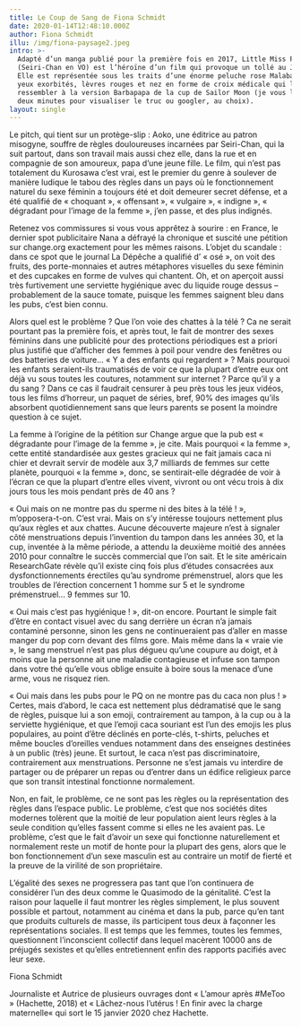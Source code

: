```yaml
---
title: Le Coup de Sang de Fiona Schmidt
date: 2020-01-14T12:48:10.000Z
author: Fiona Schmidt
illu: /img/fiona-paysage2.jpeg
intro: >-
  Adapté d’un manga publié pour la première fois en 2017, Little Miss Period
  (Seiri-Chan en VO) est l’héroïne d’un film qui provoque un tollé au Japon.
  Elle est représentée sous les traits d’une énorme peluche rose Malabar aux
  yeux exorbités, lèvres rouges et nez en forme de croix médicale qui la fait
  ressembler à la version Barbapapa de la cup de Sailor Moon (je vous laisse
  deux minutes pour visualiser le truc ou googler, au choix).
layout: single
---
```

Le pitch, qui tient sur un protège-slip : Aoko, une éditrice au patron misogyne, souffre de règles douloureuses incarnées par Seiri-Chan, qui la suit partout, dans son travail mais aussi chez elle, dans la rue et en compagnie de son amoureux, papa d’une jeune fille. Le film, qui n’est pas totalement du Kurosawa c’est vrai, est le premier du genre à soulever de manière ludique le tabou des règles dans un pays où le fonctionnement naturel du sexe féminin a toujours été et doit demeurer secret défense, et a été qualifié de « choquant », « offensant », « vulgaire », « indigne », « dégradant pour l’image de la femme », j’en passe, et des plus indignés.



Retenez vos commissures si vous vous apprêtez à sourire : en France, le dernier spot publicitaire Nana a défrayé la chronique et suscité une pétition sur change.org exactement pour les mêmes raisons. L’objet du scandale : dans ce spot que le journal La Dépêche a qualifié d’ « osé », on voit des fruits, des porte-monnaies et autres métaphores visuelles du sexe féminin et des cupcakes en forme de vulves qui chantent. Oh, et on aperçoit aussi très furtivement une serviette hygiénique avec du liquide rouge dessus – probablement de la sauce tomate, puisque les femmes saignent bleu dans les pubs, c’est bien connu.



Alors quel est le problème ? Que l’on voie des chattes à la télé ? Ca ne serait pourtant pas la première fois, et après tout, le fait de montrer des sexes féminins dans une publicité pour des protections périodiques est a priori plus justifié que d’afficher des femmes à poil pour vendre des fenêtres ou des batteries de voiture… « Y a des enfants qui regardent » ? Mais pourquoi les enfants seraient-ils traumatisés de voir ce que la plupart d’entre eux ont déjà vu sous toutes les coutures, notamment sur internet ? Parce qu’il y a du sang ? Dans ce cas il faudrait censurer à peu près tous les jeux vidéos, tous les films d’horreur, un paquet de séries, bref, 90% des images qu’ils absorbent quotidiennement sans que leurs parents se posent la moindre question à ce sujet. 



La femme à l’origine de la pétition sur Change argue que la pub est « dégradante pour l’image de la femme », je cite. Mais pourquoi « la femme », cette entité standardisée aux gestes gracieux qui ne fait jamais caca ni chier et devrait servir de modèle aux 3,7 milliards de femmes sur cette planète, pourquoi « la femme », donc, se sentirait-elle dégradée de voir à l’écran ce que la plupart d’entre elles vivent, vivront ou ont vécu trois à dix jours tous les mois pendant près de 40 ans ?



« Oui mais on ne montre pas du sperme ni des bites à la télé ! », m’opposera-t-on. C’est vrai. Mais on s’y intéresse toujours nettement plus qu’aux règles et aux chattes. Aucune découverte majeure n’est à signaler côté menstruations depuis l’invention du tampon dans les années 30, et la cup, inventée à la même période, a attendu la deuxième moitié des années 2010 pour connaître le succès commercial que l’on sait. Et le site américain ResearchGate révèle qu’il existe cinq fois plus d’études consacrées aux dysfonctionnements érectiles qu’au syndrome prémenstruel, alors que les troubles de l’érection concernent 1 homme sur 5 et le syndrome prémenstruel… 9 femmes sur 10.



« Oui mais c’est pas hygiénique ! », dit-on encore. Pourtant le simple fait d’être en contact visuel avec du sang derrière un écran n’a jamais contaminé personne, sinon les gens ne continueraient pas d’aller en masse manger du pop corn devant des films gore. Mais même dans la « vraie vie », le sang menstruel n’est pas plus dégueu qu’une coupure au doigt, et à moins que la personne ait une maladie contagieuse et infuse son tampon dans votre thé qu’elle vous oblige ensuite à boire sous la menace d’une arme, vous ne risquez rien.



« Oui mais dans les pubs pour le PQ on ne montre pas du caca non plus ! » Certes, mais d’abord, le caca est nettement plus dédramatisé que le sang de règles, puisque lui a son emoji, contrairement au tampon, à la cup ou à la serviette hygiénique, et que l’emoji caca souriant est l’un des emojis les plus populaires, au point d’être déclinés en porte-clés, t-shirts, peluches et même boucles d’oreilles vendues notamment dans des enseignes destinées à un public (très) jeune. Et surtout, le caca n’est pas discriminatoire, contrairement aux menstruations. Personne ne s’est jamais vu interdire de partager ou de préparer un repas ou d’entrer dans un édifice religieux parce que son transit intestinal fonctionne normalement.



Non, en fait, le problème, ce ne sont pas les règles ou la représentation des règles dans l’espace public. Le problème, c’est que nos sociétés dites modernes tolèrent que la moitié de leur population aient leurs règles à la seule condition qu’elles fassent comme si elles ne les avaient pas. Le problème, c’est que le fait d’avoir un sexe qui fonctionne naturellement et normalement reste un motif de honte pour la plupart des gens, alors que le bon fonctionnement d’un sexe masculin est au contraire un motif de fierté et la preuve de la virilité de son propriétaire.



L’égalité des sexes ne progressera pas tant que l’on continuera de considérer l’un des deux comme le Quasimodo de la génitalité. C’est la raison pour laquelle il faut montrer les règles simplement, le plus souvent possible et partout, notamment au cinéma et dans la pub, parce qu’en tant que produits culturels de masse, ils participent tous deux à façonner les représentations sociales. Il est temps que les femmes, toutes les femmes, questionnent l’inconscient collectif dans lequel macèrent 10000 ans de préjugés sexistes et qu’elles entretiennent enfin des rapports pacifiés avec leur sexe.



Fiona Schmidt



Journaliste et Autrice de plusieurs ouvrages dont « L’amour après #MeToo » (Hachette, 2018) et « Lâchez-nous l’utérus ! En finir avec la charge maternelle«  qui sort le 15 janvier 2020 chez Hachette.
